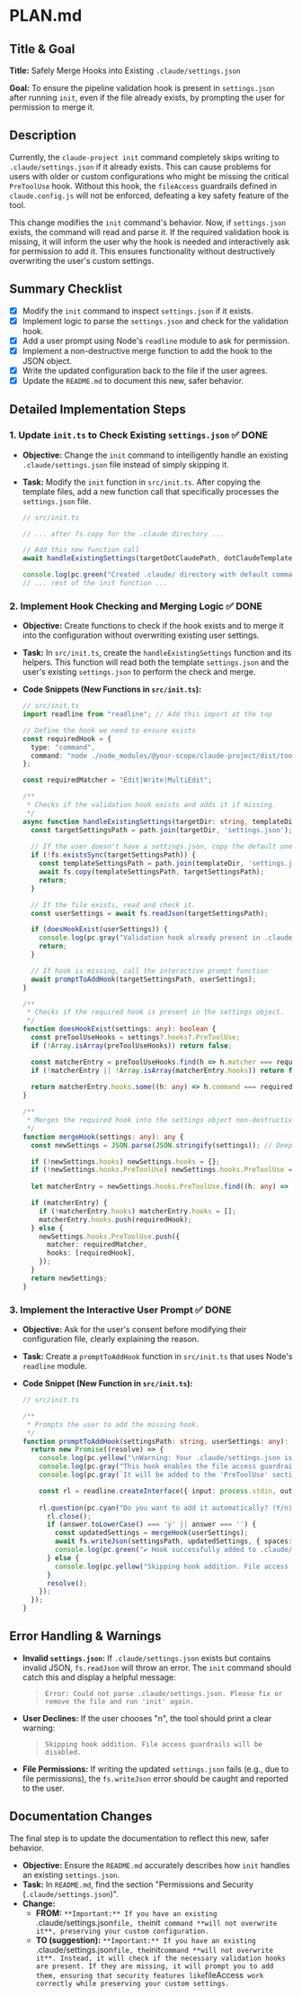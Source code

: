 

# PLAN.md

## Title & Goal

**Title:** Safely Merge Hooks into Existing `.claude/settings.json`

**Goal:** To ensure the pipeline validation hook is present in `settings.json` after running `init`, even if the file already exists, by prompting the user for permission to merge it.

## Description

Currently, the `claude-project init` command completely skips writing to `.claude/settings.json` if it already exists. This can cause problems for users with older or custom configurations who might be missing the critical `PreToolUse` hook. Without this hook, the `fileAccess` guardrails defined in `claude.config.js` will not be enforced, defeating a key safety feature of the tool.

This change modifies the `init` command's behavior. Now, if `settings.json` exists, the command will read and parse it. If the required validation hook is missing, it will inform the user why the hook is needed and interactively ask for permission to add it. This ensures functionality without destructively overwriting the user's custom settings.

## Summary Checklist

- [x] Modify the `init` command to inspect `settings.json` if it exists.
- [x] Implement logic to parse the `settings.json` and check for the validation hook.
- [x] Add a user prompt using Node's `readline` module to ask for permission.
- [x] Implement a non-destructive merge function to add the hook to the JSON object.
- [x] Write the updated configuration back to the file if the user agrees.
- [x] Update the `README.md` to document this new, safer behavior.

## Detailed Implementation Steps

### 1. Update `init.ts` to Check Existing `settings.json` ✅ DONE

*   **Objective:** Change the `init` command to intelligently handle an existing `.claude/settings.json` file instead of simply skipping it.
*   **Task:** Modify the `init` function in `src/init.ts`. After copying the template files, add a new function call that specifically processes the `settings.json` file.

    ```typescript
    // src/init.ts

    // ... after fs.copy for the .claude directory ...
    
    // Add this new function call
    await handleExistingSettings(targetDotClaudePath, dotClaudeTemplatePath);
    
    console.log(pc.green("Created .claude/ directory with default commands and settings."));
    // ... rest of the init function ...
    ```

### 2. Implement Hook Checking and Merging Logic ✅ DONE

*   **Objective:** Create functions to check if the hook exists and to merge it into the configuration without overwriting existing user settings.
*   **Task:** In `src/init.ts`, create the `handleExistingSettings` function and its helpers. This function will read both the template `settings.json` and the user's existing `settings.json` to perform the check and merge.

*   **Code Snippets (New Functions in `src/init.ts`):**

    ```typescript
    // src/init.ts
    import readline from "readline"; // Add this import at the top

    // Define the hook we need to ensure exists
    const requiredHook = {
      type: "command",
      command: "node ./node_modules/@your-scope/claude-project/dist/tools/pipeline-validator.js < /dev/stdin",
    };
    
    const requiredMatcher = "Edit|Write|MultiEdit";

    /**
     * Checks if the validation hook exists and adds it if missing.
     */
    async function handleExistingSettings(targetDir: string, templateDir: string) {
      const targetSettingsPath = path.join(targetDir, 'settings.json');
      
      // If the user doesn't have a settings.json, copy the default one and finish.
      if (!fs.existsSync(targetSettingsPath)) {
        const templateSettingsPath = path.join(templateDir, 'settings.json');
        await fs.copy(templateSettingsPath, targetSettingsPath);
        return;
      }

      // If the file exists, read and check it.
      const userSettings = await fs.readJson(targetSettingsPath);

      if (doesHookExist(userSettings)) {
        console.log(pc.gray("Validation hook already present in .claude/settings.json."));
        return;
      }

      // If hook is missing, call the interactive prompt function
      await promptToAddHook(targetSettingsPath, userSettings);
    }

    /**
     * Checks if the required hook is present in the settings object.
     */
    function doesHookExist(settings: any): boolean {
      const preToolUseHooks = settings?.hooks?.PreToolUse;
      if (!Array.isArray(preToolUseHooks)) return false;

      const matcherEntry = preToolUseHooks.find(h => h.matcher === requiredMatcher);
      if (!matcherEntry || !Array.isArray(matcherEntry.hooks)) return false;
      
      return matcherEntry.hooks.some((h: any) => h.command === requiredHook.command);
    }
    
    /**
     * Merges the required hook into the settings object non-destructively.
     */
    function mergeHook(settings: any): any {
      const newSettings = JSON.parse(JSON.stringify(settings)); // Deep copy

      if (!newSettings.hooks) newSettings.hooks = {};
      if (!newSettings.hooks.PreToolUse) newSettings.hooks.PreToolUse = [];
      
      let matcherEntry = newSettings.hooks.PreToolUse.find((h: any) => h.matcher === requiredMatcher);

      if (matcherEntry) {
        if (!matcherEntry.hooks) matcherEntry.hooks = [];
        matcherEntry.hooks.push(requiredHook);
      } else {
        newSettings.hooks.PreToolUse.push({
          matcher: requiredMatcher,
          hooks: [requiredHook],
        });
      }
      return newSettings;
    }
    ```

### 3. Implement the Interactive User Prompt ✅ DONE

*   **Objective:** Ask for the user's consent before modifying their configuration file, clearly explaining the reason.
*   **Task:** Create a `promptToAddHook` function in `src/init.ts` that uses Node's `readline` module.

*   **Code Snippet (New Function in `src/init.ts`):**

    ```typescript
    // src/init.ts

    /**
     * Prompts the user to add the missing hook.
     */
    function promptToAddHook(settingsPath: string, userSettings: any): Promise<void> {
      return new Promise((resolve) => {
        console.log(pc.yellow("\nWarning: Your .claude/settings.json is missing a required validation hook."));
        console.log(pc.gray("This hook enables the file access guardrails defined in your pipeline."));
        console.log(pc.gray(`It will be added to the 'PreToolUse' section.`));

        const rl = readline.createInterface({ input: process.stdin, output: process.stdout });
        
        rl.question(pc.cyan("Do you want to add it automatically? (Y/n) "), async (answer) => {
          rl.close();
          if (answer.toLowerCase() === 'y' || answer === '') {
            const updatedSettings = mergeHook(userSettings);
            await fs.writeJson(settingsPath, updatedSettings, { spaces: 2 });
            console.log(pc.green("✔ Hook successfully added to .claude/settings.json."));
          } else {
            console.log(pc.yellow("Skipping hook addition. File access guardrails will be disabled."));
          }
          resolve();
        });
      });
    }
    ```
    
## Error Handling & Warnings

*   **Invalid `settings.json`:** If `.claude/settings.json` exists but contains invalid JSON, `fs.readJson` will throw an error. The `init` command should catch this and display a helpful message:
    > `Error: Could not parse .claude/settings.json. Please fix or remove the file and run 'init' again.`

*   **User Declines:** If the user chooses "n", the tool should print a clear warning:
    > `Skipping hook addition. File access guardrails will be disabled.`

*   **File Permissions:** If writing the updated `settings.json` fails (e.g., due to file permissions), the `fs.writeJson` error should be caught and reported to the user.

## Documentation Changes

The final step is to update the documentation to reflect this new, safer behavior.

*   **Objective:** Ensure the `README.md` accurately describes how `init` handles an existing `settings.json`.
*   **Task:** In `README.md`, find the section "Permissions and Security (`.claude/settings.json`)".
*   **Change:**
    *   **FROM:** `**Important:** If you have an existing `.claude/settings.json` file, the `init` command **will not overwrite it**, preserving your custom configuration.`
    *   **TO (suggestion):** `**Important:** If you have an existing `.claude/settings.json` file, the `init` command **will not overwrite it**. Instead, it will check if the necessary validation hooks are present. If they are missing, it will prompt you to add them, ensuring that security features like `fileAccess` work correctly while preserving your custom settings.`

